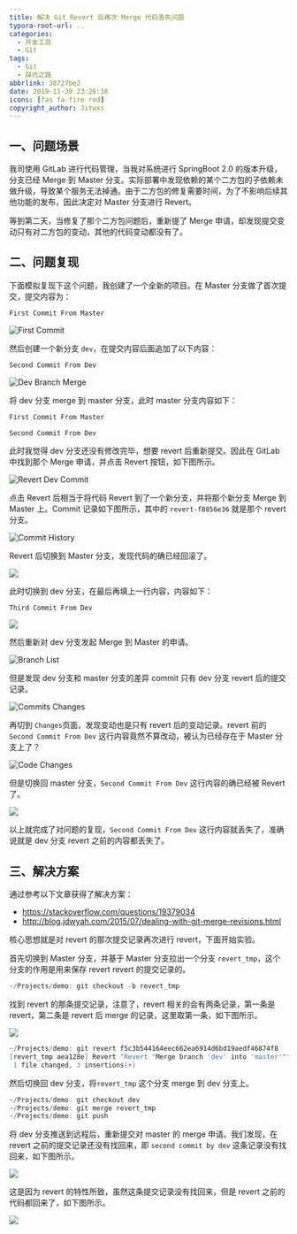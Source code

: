 ```yaml
---
title: 解决 Git Revert 后再次 Merge 代码丢失问题
typora-root-url: ..
categories:
  - 开发工具
  - Git
tags:
  - Git
  - 踩坑之路
abbrlink: 38727be2
date: 2019-11-30 23:26:18
icons: [fas fa-fire red]
copyright_author: Jitwxs
---
```


## 一、问题场景

我司使用 GitLab 进行代码管理，当我对系统进行 SpringBoot 2.0 的版本升级，分支已经 Merge 到 Master 分支。实际部署中发现依赖的某个二方包的子依赖未做升级，导致某个服务无法掉通。由于二方包的修复需要时间，为了不影响后续其他功能的发布，因此决定对 Master 分支进行 Revert。

等到第二天，当修复了那个二方包问题后，重新提了 Merge 申请，却发现提交变动只有对二方包的变动，其他的代码变动都没有了。

## 二、问题复现

下面模拟复现下这个问题，我创建了一个全新的项目。在 Master 分支做了首次提交，提交内容为：

```markdown
First Commit From Master
```

![First Commit](/images/posts/20191130175607270.png)

然后创建一个新分支 `dev`，在提交内容后面追加了以下内容：

```markdown
Second Commit From Dev
```

![Dev Branch Merge](/images/posts/2019113017593983.png)

将 dev 分支 merge 到 master 分支，此时 master 分支内容如下：

```markdown
First Commit From Master

Second Commit From Dev
```

此时我觉得 dev 分支还没有修改完毕，想要 revert 后重新提交。因此在 GitLab 中找到那个 Merge 申请，并点击 Revert 按钮，如下图所示。

![Revert Dev Commit](/images/posts/20191130223242927.png)

点击 Revert 后相当于将代码 Revert 到了一个新分支，并将那个新分支 Merge 到 Master 上。Commit 记录如下图所示，其中的 `revert-f8856e36` 就是那个 revert 分支。

![Commit History](/images/posts/20191130223506820.png)

Revert 后切换到 Master 分支，发现代码的确已经回滚了。

![](/images/posts/20191130181032292.png)

此时切换到 dev 分支，在最后再填上一行内容，内容如下：

```
Third Commit From Dev
```

![](/images/posts/20191130180830115.png)

然后重新对 dev 分支发起 Merge 到 Master 的申请。

![Branch List](/images/posts/20191130181332225.png)

但是发现 dev 分支和 master 分支的差异 commit 只有 dev 分支 revert 后的提交记录。

![Commits Changes](/images/posts/20191130223710903.png)

再切到 `Changes`页面，发现变动也是只有 revert 后的变动记录。revert 前的 `Second Commit From Dev` 这行内容竟然不算改动，被认为已经存在于 Master 分支上了？

![Code Changes](/images/posts/20191130181555605.png)

但是切换回 master 分支，`Second Commit From Dev` 这行内容的确已经被 Revert 了。

![](/images/posts/20191130223810347.png)

以上就完成了对问题的复现，`Second Commit From Dev` 这行内容就丢失了，准确说就是 dev 分支 revert 之前的内容都丢失了。

## 三、解决方案

通过参考以下文章获得了解决方案：

- https://stackoverflow.com/questions/19379034
- http://blog.jdwyah.com/2015/07/dealing-with-git-merge-revisions.html

核心思想就是对 revert 的那次提交记录再次进行 revert，下面开始实验。

首先切换到 Master 分支，并基于 Master 分支拉出一个分支 `revert_tmp`，这个分支的作用是用来保存 revert revert 的提交记录的。

```powershell
~/Projects/demo: git checkout -b revert_tmp
```

找到 revert 的那条提交记录，注意了，revert 相关的会有两条记录，第一条是 revert，第二条是 revert 后 merge 的记录，这里取第一条，如下图所示。

![](/images/posts/20191130230632590.png)

```powershell
~/Projects/demo: git revert f5c3b544164eec662ea6914d6bd19aedf46874f8
[revert_tmp aea128e] Revert "Revert "Merge branch 'dev' into 'master'""
 1 file changed, 3 insertions(+)
```

然后切换回 dev 分支，将`revert_tmp` 这个分支 merge 到 dev 分支上。

```powershell
~/Projects/demo: git checkout dev
~/Projects/demo: git merge revert_tmp
~/Projects/demo: git push
```

将 dev 分支推送到远程后，重新提交对 master 的 merge 申请。我们发现，在 revert 之前的提交记录还没有找回来，即 `second commit by dev` 这条记录没有找回来，如下图所示。

![](/images/posts/20191130230959188.png)

这是因为 revert 的特性所致，虽然这条提交记录没有找回来，但是 revert 之前的代码都回来了，如下图所示。

![](/images/posts/20191130231317474.png)
